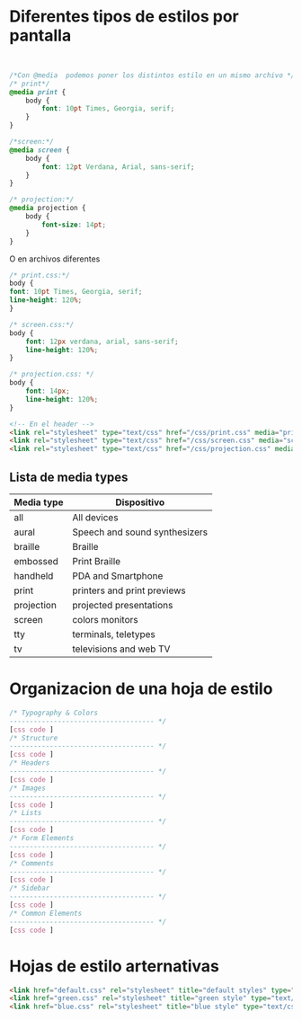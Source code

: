 # Diferentes tipos de estilos por pantalla



```css


/*Con @media  podemos poner los distintos estilo en un mismo archivo */
/* print*/
@media print {
	body {
		font: 10pt Times, Georgia, serif;
	}
}

/*screen:*/
@media screen {
	body {
		font: 12pt Verdana, Arial, sans-serif;
	}
}

/* projection:*/
@media projection {
	body {
		font-size: 14pt;
	}
}
```

O en archivos diferentes

```css
/* print.css:*/ 
body {
font: 10pt Times, Georgia, serif;
line-height: 120%;
}

/* screen.css:*/
body {
	font: 12px verdana, arial, sans-serif;
	line-height: 120%;
}

/* projection.css: */
body {
	font: 14px;
	line-height: 120%;
}
```



``` html 
<!-- En el header -->
<link rel="stylesheet" type="text/css" href="/css/print.css" media="print" />
<link rel="stylesheet" type="text/css" href="/css/screen.css" media="screen" />
<link rel="stylesheet" type="text/css" href="/css/projection.css" media="projection" />

```



## Lista de media types

| Media type | Dispositivo                    |
| ---------- | ------------------------------ |
| all        | All devices                    |
| aural      | Speech and  sound synthesizers |
| braille    | Braille                        |
| embossed   | Print Braille                  |
| handheld   | PDA and Smartphone             |
| print      | printers and print previews    |
| projection | projected presentations        |
| screen     | colors monitors                |
| tty        | terminals, teletypes           |
| tv         | televisions and web TV         |

# Organizacion de una hoja de estilo



```css
/* Typography & Colors
------------------------------------ */
[css code ]
/* Structure
------------------------------------ */
[css code ]
/* Headers
------------------------------------ */
[css code ]
/* Images
------------------------------------ */
[css code ]
/* Lists
------------------------------------ */
[css code ]
/* Form Elements
------------------------------------ */
[css code ]
/* Comments
------------------------------------ */
[css code ]
/* Sidebar
------------------------------------ */
[css code ]
/* Common Elements
------------------------------------ */
[css code ]
```

# Hojas de estilo arternativas

```html
<link href="default.css" rel="stylesheet" title="default styles" type="text/css" media="screen" />
<link href="green.css" rel="stylesheet" title="green style" type="text/css" media="screen" />
<link href="blue.css" rel="stylesheet" title="blue style" type="text/css" media="screen" /
```

